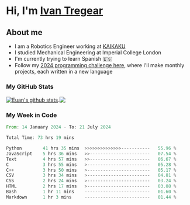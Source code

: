 # Hi, I'm [Ivan Tregear](https://www.linkedin.com/in/ivantregear/)

## About me

* I am a Robotics Engineer working at [KAIKAKU](https://github.com/KAIKAKU-AI)
* I studied Mechanical Engineering at Imperial College London
* I'm currently trying to learn Spanish :es:
* Follow my [2024 programming challenge here](https://github.com/ITregear?tab=repositories), where I'll make monthly projects, each written in a new language


### My GitHub Stats

<a href="#my-github-stats">
  <img align="center" src="https://github-readme-stats.vercel.app/api?username=itregear&count_private=true&show_icons=true&include_all_commits=true&theme=material-palenight" alt="Euan's github stats" />
</a>

<a href="#my-github-stats">
  <img align="center" src="https://github-readme-stats.vercel.app/api/top-langs/?username=itregear&layout=compact&theme=material-palenight" />
</a>

### My Week in Code
<!--START_SECTION:waka-->

```rust
From: 14 January 2024 - To: 21 July 2024

Total Time: 73 hrs 19 mins

Python        41 hrs 35 mins  >>>>>>>>>>>>>>-----------   55.96 %
JavaScript    5 hrs 36 mins   >>-----------------------   07.54 %
Text          4 hrs 57 mins   >>-----------------------   06.67 %
C             3 hrs 55 mins   >------------------------   05.28 %
C++           3 hrs 50 mins   >------------------------   05.17 %
CSV           3 hrs 34 mins   >------------------------   04.81 %
CSS           2 hrs 24 mins   >------------------------   03.24 %
HTML          2 hrs 17 mins   >------------------------   03.08 %
Bash          1 hr 11 mins    -------------------------   01.60 %
Markdown      1 hr 3 mins     -------------------------   01.44 %
```

<!--END_SECTION:waka-->
